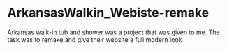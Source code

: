 # ArkansasWalkin_Webiste-remake
Arkansas walk-in tub and shower was a project that was given to me. The task was to remake and give their website a full modern look
